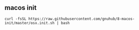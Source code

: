 ## macos init

```
curl -fsSL https://raw.githubusercontent.com/gnuhub/8-macos-init/master/osx.init.sh | bash
```